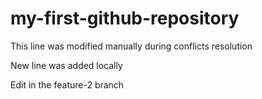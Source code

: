# my-first-github-repository

This line was modified manually during conflicts resolution

New line was added locally

Edit in the feature-2 branch
